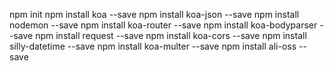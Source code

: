 npm init
npm install koa --save
npm install koa-json --save
npm install nodemon --save
npm install koa-router --save
npm install koa-bodyparser --save
npm install request --save
npm install koa-cors --save
npm install silly-datetime --save
npm install koa-multer --save
npm install ali-oss --save